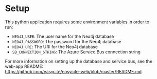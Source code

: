 # Setup

This python application requires some environment variables in order to run:
- `NEO4J_USER`: The user name for the Neo4j database
- `NEO4J_PASSWORD`: The password for the Neo4j database
- `NEO4J_URI`: The URI for the Neo4j database
- `SB_CONNECTION_STRING`: The Azure Service Bus connection string

For more information on setting up the database and service bus, see the web-app README:  
https://github.com/easycite/easycite-web/blob/master/README.md
